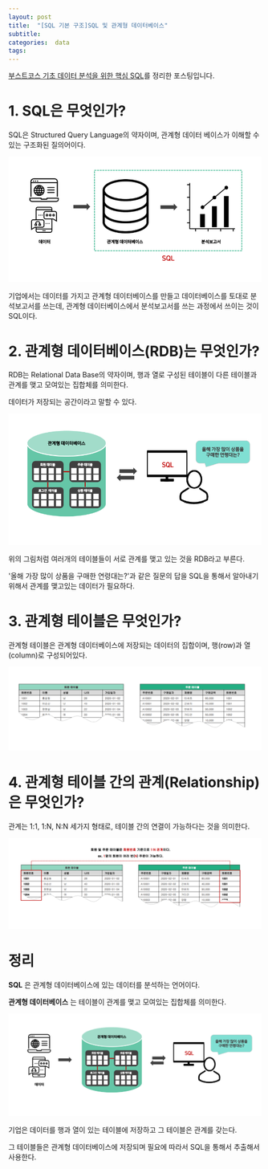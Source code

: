 ```yaml
---
layout: post
title:  "[SQL 기본 구조]SQL 및 관계형 데이터베이스"
subtitle:   
categories:  data
tags: 
---
```


[부스트코스 기초 데이터 분석을 위한 핵심 SQL](https://www.boostcourse.org/ds102/joinLectures/114920)를 정리한 포스팅입니다.

# 1. SQL은 무엇인가?
SQL은 Structured Query Language의 약자이며, 관계형 데이터 베이스가 이해할 수 있는 구조화된 질의어이다.

![sql](/assets/img/posts/sql.png)

기업에서는 데이터를 가지고 관계형 데이터베이스를 만들고 데이터베이스를 토대로 분석보고서를 쓰는데, 관계형 데이터베이스에서 분석보고서를 쓰는 과정에서 쓰이는 것이 SQL이다.

# 2. 관계형 데이터베이스(RDB)는 무엇인가?
RDB는 Relational Data Base의 약자이며, 행과 열로 구성된 테이블이 다른 테이블과 관계를 맺고 모여있는 집합체를 의미한다.

데이터가 저장되는 공간이라고 말할 수 있다.

![rdb](/assets/img/posts/rdb.png)

위의 그림처럼 여러개의 테이블들이 서로 관계를 맺고 있는 것을 RDB라고 부른다.

'올해 가장 많이 상품을 구매한 연령대는?'과 같은 질문의 답을 SQL을 통해서 알아내기 위해서 관계를 맺고있는 데이터가 필요하다.

# 3. 관계형 테이블은 무엇인가?
관계형 테이블은 관계형 데이터베이스에 저장되는 데이터의 집합이며, 행(row)과 열(column)로 구성되어있다.

![table_1](/assets/img/posts/table_1.png)

# 4. 관계형 테이블 간의 관계(Relationship)은 무엇인가?
관계는 1:1, 1:N, N:N 세가지 형태로, 테이블 간의 연결이 가능하다는 것을 의미한다.

![table_2](/assets/img/posts/table_2.png)


# 정리

__SQL__ 은 관계형 데이터베이스에 있는 데이터를 분석하는 언어이다.

__관계형 데이터베이스__ 는 테이블이 관계를 맺고 모여있는 집합체를 의미한다.

![1_1_sum](/assets/img/posts/1_1_sum.png)

기업은 데이터를 행과 열이 있는 테이블에 저장하고 그 테이블은 관계를 갖는다.

 그 테이블들은 관계형 데이터베이스에 저장되며 필요에 따라서 SQL을 통해서 추출해서 사용한다.